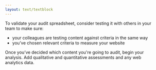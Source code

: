 ```yaml
---
layout: text/textblock
---
```

To validate your audit spreadsheet, consider testing it with others in your team  to make sure:
  * your colleagues are testing content against criteria in the same way
  * you’ve chosen relevant criteria to measure your website

Once you’ve decided which content you're going to audit, begin your analysis. Add qualitative and quantitative assessments and any web analytics data.
